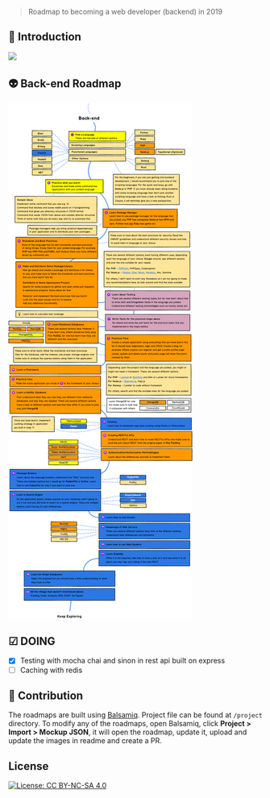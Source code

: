 > Roadmap to becoming a web developer (backend) in 2019

## 🚀 Introduction

![](https://i.imgur.com/OZUOUtI.png)

## 👽 Back-end Roadmap

![](./images/backend.png)

## ☑ DOING

- [x] Testing with mocha chai and sinon in rest api built on express
- [ ] Caching with redis

## 👬 Contribution

The roadmaps are built using [Balsamiq](https://balsamiq.com/products/mockups/). Project file can be found at `/project` directory. To modify any of the roadmaps, open Balsamiq, click **Project > Import > Mockup JSON**, it will open the roadmap, update it, upload and update the images in readme and create a PR.

## License

[![License: CC BY-NC-SA 4.0](https://img.shields.io/badge/License-CC%20BY--NC--SA%204.0-lightgrey.svg)](https://creativecommons.org/licenses/by-nc-sa/4.0/)

